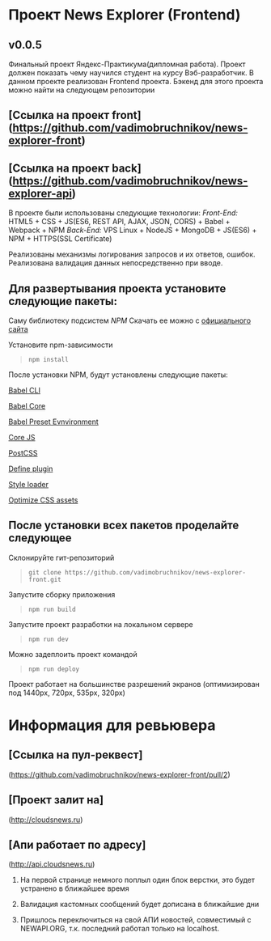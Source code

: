 # Проект News Explorer (Frontend)

## v0.0.5

Финальный проект Яндекс-Практикума(дипломная работа).
Проект должен показать чему научился студент на курсу Вэб-разработчик.
В данном проекте реализован Frontend проекта.
Бэкенд для этого проекта можно найти на следующем репозитории

## [Ссылка на проект front] (https://github.com/vadimobruchnikov/news-explorer-front)

## [Ссылка на проект back] (https://github.com/vadimobruchnikov/news-explorer-api)

В проекте были использованы следующие технологии:
*Front-End:* HTML5 + CSS + JS(ES6, REST API, AJAX, JSON, CORS) + Babel + Webpack + NPM
*Back-End:* VPS Linux + NodeJS + MongoDB + JS(ES6) + NPM + HTTPS(SSL Certificate)

Реализованы механизмы логирования запросов и их ответов, ошибок.
Реализована валидация данных непосредственно при вводе.

## Для развертывания проекта установите следующие пакеты:

Саму библиотеку подсистем *NPM*
Скачать ее можно с [официального сайта](https://nodejs.org/en/download/)

Установите npm-зависимости
>`npm install`

После установки NPM, будут установлены следующие пакеты:

[Babel CLI](https://babeljs.io/docs/en/babel-cli#docsNav)

[Babel Core](https://babeljs.io/docs/en/babel-core)

[Babel Preset Evnvironment](https://babeljs.io/docs/en/babel-preset-env#docsNav)

[Сore JS](https://github.com/zloirock/core-js#readme)

[PostCSS](https://postcss.org/)

[Define plugin](https://webpack.js.org/plugins/define-plugin/)

[Style loader](https://github.com/webpack-contrib/style-loader)

[Optimize CSS assets](https://www.npmjs.com/package/optimize-css-assets-webpack-plugin)

## После установки всех пакетов проделайте следующее

Склонируйте гит-репозиторий
>`git clone https://github.com/vadimobruchnikov/news-explorer-front.git`

Запустите сборку приложения
>`npm run build`

Запустите проект разработки на локальном сервере
>`npm run dev`

Можно задеплоить проект командой
>`npm run deploy`

Проект работает на большинстве разрешений экранов
(оптимизирован под 1440px, 720px, 535px, 320px)


# Информация для ревьювера

## [Ссылка на пул-реквест]
(https://github.com/vadimobruchnikov/news-explorer-front/pull/2)

## [Проект залит на]
(http://cloudsnews.ru)

## [Апи работает по адресу]
(http://api.cloudsnews.ru)

1) На первой странице немного поплыл один блок верстки, это будет устранено в ближайшее время

2) Валидация кастомных сообщений будет дописана в ближайшие дни

3) Пришлось переключиться на свой АПИ новостей, совместимый с NEWAPI.ORG, т.к. последний работал только на localhost.
